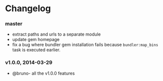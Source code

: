 # Changelog

### master
- extract paths and urls to a separate module
- update gem homepage
- fix a bug where bundler gem installation fails because `bundler:map_bins` task
  is executed earlier.

### v1.0.0, 2014-03-29
- @bruno- all the v1.0.0 features
